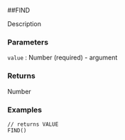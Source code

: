 ##FIND

Description

### Parameters
`value` : Number (required) - argument

### Returns
Number

### Examples
```
// returns VALUE
FIND()
```